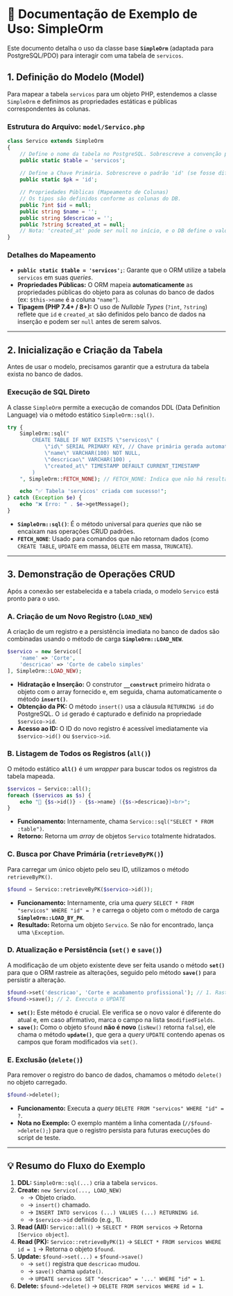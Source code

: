 # 📝 Documentação de Exemplo de Uso: SimpleOrm

Este documento detalha o uso da classe base **`SimpleOrm`** (adaptada para PostgreSQL/PDO) para interagir com uma tabela de `servicos`.

## 1\. Definição do Modelo (Model)

Para mapear a tabela `servicos` para um objeto PHP, estendemos a classe `SimpleOrm` e definimos as propriedades estáticas e públicas correspondentes às colunas.

### Estrutura do Arquivo: `model/Servico.php`

```php
class Servico extends SimpleOrm
{
    // Define o nome da tabela no PostgreSQL. Sobrescreve a convenção padrão.
    public static $table = 'servicos'; 
    
    // Define a Chave Primária. Sobrescreve o padrão 'id' (se fosse diferente).
    public static $pk = 'id'; 

    // Propriedades Públicas (Mapeamento de Colunas)
    // Os tipos são definidos conforme as colunas do DB.
    public ?int $id = null;
    public string $name = '';
    public string $descricao = '';
    public ?string $created_at = null; 
    // Nota: 'created_at' pode ser null no início, e o DB define o valor.
}
```

### Detalhes do Mapeamento

  * **`public static $table = 'servicos';`**: Garante que o ORM utilize a tabela `servicos` em suas *queries*.
  * **Propriedades Públicas:** O ORM mapeia **automaticamente** as propriedades públicas do objeto para as colunas do banco de dados (ex: `$this->name` é a coluna `"name"`).
  * **Tipagem (PHP 7.4+ / 8+):** O uso de *Nullable Types* (`?int`, `?string`) reflete que `id` e `created_at` são definidos pelo banco de dados na inserção e podem ser `null` antes de serem salvos.

-----

## 2\. Inicialização e Criação da Tabela

Antes de usar o modelo, precisamos garantir que a estrutura da tabela exista no banco de dados.

### Execução de SQL Direto

A classe `SimpleOrm` permite a execução de comandos DDL (Data Definition Language) via o método estático `SimpleOrm::sql()`.

```php
try {
    SimpleOrm::sql("
        CREATE TABLE IF NOT EXISTS \"servicos\" (
            \"id\" SERIAL PRIMARY KEY, // Chave primária gerada automaticamente pelo PostgreSQL
            \"name\" VARCHAR(100) NOT NULL,
            \"descricao\" VARCHAR(100) ,
            \"created_at\" TIMESTAMP DEFAULT CURRENT_TIMESTAMP
        )
    ", SimpleOrm::FETCH_NONE); // FETCH_NONE: Indica que não há resultados para buscar.

    echo "✅ Tabela 'servicos' criada com sucesso!";
} catch (Exception $e) {
    echo "❌ Erro: " . $e->getMessage();
}
```

  * **`SimpleOrm::sql()`**: É o método universal para *queries* que não se encaixam nas operações CRUD padrões.
  * **`FETCH_NONE`**: Usado para comandos que não retornam dados (como `CREATE TABLE`, `UPDATE` em massa, `DELETE` em massa, `TRUNCATE`).

-----

## 3\. Demonstração de Operações CRUD

Após a conexão ser estabelecida e a tabela criada, o modelo `Servico` está pronto para o uso.

### A. Criação de um Novo Registro (`LOAD_NEW`)

A criação de um registro e a persistência imediata no banco de dados são combinadas usando o método de carga **`SimpleOrm::LOAD_NEW`**.

```php
$servico = new Servico([
    'name' => 'Corte',
    'descricao' => 'Corte de cabelo simples'
], SimpleOrm::LOAD_NEW);
```

  * **Hidratação e Inserção:** O construtor **`__construct`** primeiro hidrata o objeto com o array fornecido e, em seguida, chama automaticamente o método **`insert()`**.
  * **Obtenção da PK:** O método `insert()` usa a cláusula `RETURNING id` do PostgreSQL. O `id` gerado é capturado e definido na propriedade `$servico->id`.
  * **Acesso ao ID:** O ID do novo registro é acessível imediatamente via `$servico->id()` ou `$servico->id`.

### B. Listagem de Todos os Registros (`all()`)

O método estático **`all()`** é um *wrapper* para buscar todos os registros da tabela mapeada.

```php
$servicos = Servico::all();
foreach ($servicos as $s) {
    echo "📌 {$s->id()} - {$s->name} ({$s->descricao})<br>";
}
```

  * **Funcionamento:** Internamente, chama `Servico::sql("SELECT * FROM :table")`.
  * **Retorno:** Retorna um *array* de objetos `Servico` totalmente hidratados.

### C. Busca por Chave Primária (`retrieveByPK()`)

Para carregar um único objeto pelo seu ID, utilizamos o método `retrieveByPK()`.

```php
$found = Servico::retrieveByPK($servico->id());
```

  * **Funcionamento:** Internamente, cria uma *query* `SELECT * FROM "servicos" WHERE "id" = ?` e carrega o objeto com o método de carga **`SimpleOrm::LOAD_BY_PK`**.
  * **Resultado:** Retorna um objeto `Servico`. Se não for encontrado, lança uma `\Exception`.

### D. Atualização e Persistência (`set()` e `save()`)

A modificação de um objeto existente deve ser feita usando o método **`set()`** para que o ORM rastreie as alterações, seguido pelo método **`save()`** para persistir a alteração.

```php
$found->set('descricao', 'Corte e acabamento profissional'); // 1. Rastreia a mudança
$found->save(); // 2. Executa o UPDATE
```

  * **`set()`:** Este método é crucial. Ele verifica se o novo valor é diferente do atual e, em caso afirmativo, marca o campo na lista `$modifiedFields`.
  * **`save()`:** Como o objeto `$found` **não é novo** (`isNew()` retorna `false`), ele chama o método **`update()`**, que gera a *query* `UPDATE` contendo apenas os campos que foram modificados via `set()`.

### E. Exclusão (`delete()`)

Para remover o registro do banco de dados, chamamos o método `delete()` no objeto carregado.

```php
$found->delete();
```

  * **Funcionamento:** Executa a *query* `DELETE FROM "servicos" WHERE "id" = ?`.
  * **Nota no Exemplo:** O exemplo mantém a linha comentada (`//$found->delete();`) para que o registro persista para futuras execuções do script de teste.

-----

## 💡 Resumo do Fluxo do Exemplo

1.  **DDL:** `SimpleOrm::sql(...)` cria a tabela `servicos`.
2.  **Create:** `new Servico(..., LOAD_NEW)`
      * $\rightarrow$ Objeto criado.
      * $\rightarrow$ `insert()` chamado.
      * $\rightarrow$ `INSERT INTO servicos (...) VALUES (...) RETURNING id`.
      * $\rightarrow$ `$servico->id` definido (e.g., 1).
3.  **Read (All):** `Servico::all()` $\rightarrow$ `SELECT * FROM servicos` $\rightarrow$ Retorna `[Servico object]`.
4.  **Read (PK):** `Servico::retrieveByPK(1)` $\rightarrow$ `SELECT * FROM servicos WHERE id = 1` $\rightarrow$ Retorna o objeto `$found`.
5.  **Update:** `$found->set(...)` + `$found->save()`
      * $\rightarrow$ `set()` registra que `descricao` mudou.
      * $\rightarrow$ `save()` chama `update()`.
      * $\rightarrow$ `UPDATE servicos SET "descricao" = '...' WHERE "id" = 1`.
6.  **Delete:** `$found->delete()` $\rightarrow$ `DELETE FROM servicos WHERE id = 1`.